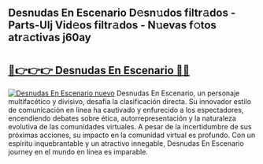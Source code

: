 ## Desnudas En Escenario D𝚎sn𝚞dos filtr𝚊dos - Parts-Ulj Vid𝚎os filtr𝚊dos - N𝚞evas f𝚘tos atr𝚊ctivas j60ay

# <h2><a href="http://mb1104l.tromn.icu/?c=Desnudas+En+Escenario">🔗👉👉👉 Desnudas En Escenario 🔗🔗</a></h2>

[![Desnudas En Escenario nuevo](https://i.imgur.com/pEAQMta.gif)](http://mb1104l.tromn.icu/?c=Desnudas+En+Escenario)
Desnudas En Escenario, un personaje multifacético y divisivo, desafía la clasificación directa. Su innovador estilo de comunicación en línea ha cautivado y enfurecido a los espectadores, encendiendo debates sobre ética, autorrepresentación y la naturaleza evolutiva de las comunidades virtuales. A pesar de la incertidumbre de sus próximas acciones, su impacto en la comunidad virtual es profundo. Con un espíritu inquebrantable y un atractivo innegable, Desnudas En Escenario journey en el mundo en línea es imparable.
